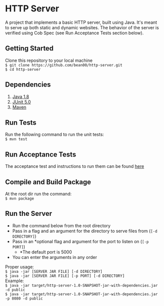 # HTTP Server

A project that implements a basic HTTP server, built using Java. It's meant to serve up both static and dynamic websites. The behavior of the server is verified using Cob Spec (see Run Acceptance Tests section below).

## Getting Started
Clone this repository to your local machine
<br>
```$ git clone https://github.com/bean00/http-server.git```
<br>
```$ cd http-server```

## Dependencies
1. [Java 1.8](http://docs.oracle.com/javase/8/docs/)
2. [JUnit 5.0](http://junit.org/junit5/docs/current/user-guide/)
3. [Maven](https://maven.apache.org)

## Run Tests
Run the following command to run the unit tests: <br>
```$ mvn test```

## Run Acceptance Tests
The acceptance test and instructions to run them can be found [here](https://github.com/8thlight/cob_spec) 

## Compile and Build Package
At the root dir run the command:<br>
```$ mvn package```

## Run the Server
- Run the command below from the root directory
- Pass in a flag and an argument for the directory to serve files from (```[-d DIRECTORY]```)
- Pass in an *optional flag and argument for the port to listen on (```[-p PORT]```)
    - *The default port is 5000 
- You can enter the arguments in any order

Proper usage:<br>
```$ java -jar [SERVER JAR FILE] [-d DIRECTORY]```<br>
```$ java -jar [SERVER JAR FILE] [-p PORT] [-d DIRECTORY]```<br>
Example:<br>
```$ java -jar target/http-server-1.0-SNAPSHOT-jar-with-dependencies.jar -d public```<br>
```$ java -jar target/http-server-1.0-SNAPSHOT-jar-with-dependencies.jar -p 8080 -d public```
